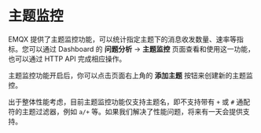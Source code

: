 # 主题监控

EMQX 提供了主题监控功能，可以统计指定主题下的消息收发数量、速率等指标。您可以通过 Dashboard 的 **问题分析** -> **主题监控** 页面查看和使用这一功能，也可以通过 HTTP API 完成相应操作。

主题监控功能开启后，你可以点击页面右上角的 **添加主题** 按钮来创建新的主题监控。

出于整体性能考虑，目前主题监控功能仅支持主题名，即不支持带有 `+` 或 `#` 通配符的主题过滤器，例如 `a/+` 等。如果我们解决了性能问题，将来有一天会提供支持。
